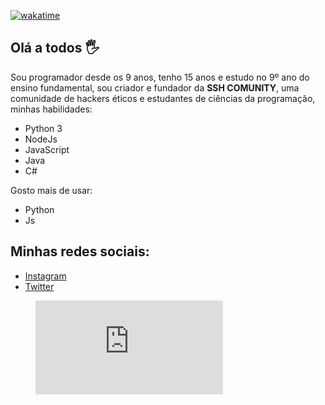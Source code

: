 [![wakatime](https://wakatime.com/badge/user/4a4ba56b-256b-43b3-b6cc-3aac9e655ef4/project/68531930-25ba-41e6-89b0-e1d68e6463dc.svg)](https://wakatime.com/badge/user/4a4ba56b-256b-43b3-b6cc-3aac9e655ef4/project/68531930-25ba-41e6-89b0-e1d68e6463dc)
## Olá a todos 🖐
Sou programador desde os 9 anos, tenho 15 anos
e estudo no 9º ano do ensino fundamental, sou criador e fundador da **SSH COMUNITY**, uma comunidade de hackers éticos e estudantes de ciências da programação, minhas habilidades:

- Python 3
- NodeJs
- JavaScript
- Java
- C#

Gosto mais de usar:

- Python
- Js

<h2>Minhas redes sociais:</h2>

<ul>
  <li><a href='https://instagram.com/tetebytee'>Instagram</a></li>
  <li><a href='https://twitter.com/m4th3ww'>Twitter</a></li>
</ul> 

<figure><embed src="https://wakatime.com/share/@4a4ba56b-256b-43b3-b6cc-3aac9e655ef4/1b3fa97f-67a7-4f14-a805-819ed8c5cc52.svg"></embed></figure>
